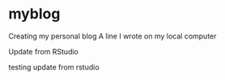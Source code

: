 # myblog
Creating my personal blog
A line I wrote on my local computer

Update from RStudio

testing update from rstudio
